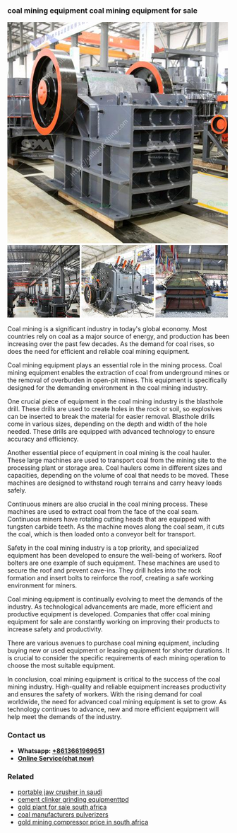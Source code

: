 <h3>coal mining equipment coal mining equipment for sale</h3><img src='1706767962.jpg' alt=''><p>Coal mining is a significant industry in today's global economy. Most countries rely on coal as a major source of energy, and production has been increasing over the past few decades. As the demand for coal rises, so does the need for efficient and reliable coal mining equipment.</p><p>Coal mining equipment plays an essential role in the mining process. Coal mining equipment enables the extraction of coal from underground mines or the removal of overburden in open-pit mines. This equipment is specifically designed for the demanding environment in the coal mining industry.</p><p>One crucial piece of equipment in the coal mining industry is the blasthole drill. These drills are used to create holes in the rock or soil, so explosives can be inserted to break the material for easier removal. Blasthole drills come in various sizes, depending on the depth and width of the hole needed. These drills are equipped with advanced technology to ensure accuracy and efficiency.</p><p>Another essential piece of equipment in coal mining is the coal hauler. These large machines are used to transport coal from the mining site to the processing plant or storage area. Coal haulers come in different sizes and capacities, depending on the volume of coal that needs to be moved. These machines are designed to withstand rough terrains and carry heavy loads safely.</p><p>Continuous miners are also crucial in the coal mining process. These machines are used to extract coal from the face of the coal seam. Continuous miners have rotating cutting heads that are equipped with tungsten carbide teeth. As the machine moves along the coal seam, it cuts the coal, which is then loaded onto a conveyor belt for transport.</p><p>Safety in the coal mining industry is a top priority, and specialized equipment has been developed to ensure the well-being of workers. Roof bolters are one example of such equipment. These machines are used to secure the roof and prevent cave-ins. They drill holes into the rock formation and insert bolts to reinforce the roof, creating a safe working environment for miners.</p><p>Coal mining equipment is continually evolving to meet the demands of the industry. As technological advancements are made, more efficient and productive equipment is developed. Companies that offer coal mining equipment for sale are constantly working on improving their products to increase safety and productivity.</p><p>There are various avenues to purchase coal mining equipment, including buying new or used equipment or leasing equipment for shorter durations. It is crucial to consider the specific requirements of each mining operation to choose the most suitable equipment.</p><p>In conclusion, coal mining equipment is critical to the success of the coal mining industry. High-quality and reliable equipment increases productivity and ensures the safety of workers. With the rising demand for coal worldwide, the need for advanced coal mining equipment is set to grow. As technology continues to advance, new and more efficient equipment will help meet the demands of the industry.</p><h3>Contact us</h3><ul><li><strong>Whatsapp:&nbsp;<a href="https://wa.me/8613661969651">+8613661969651</a></strong></li><li><a href="https://swt.shibang-china.com/?git&amp;zhl&amp;coal mining equipment coal mining equipment for sale"><strong>Online Service(chat now)</strong></a></li></ul><h3>Related</h3><ul><li><a href='portable jaw crusher in saudi.md'>portable jaw crusher in saudi</a></li><li><a href='cement clinker grinding equipmenttpd.md'>cement clinker grinding equipmenttpd</a></li><li><a href='gold plant for sale south africa.md'>gold plant for sale south africa</a></li><li><a href='coal manufacturers pulverizers.md'>coal manufacturers pulverizers</a></li><li><a href='gold mining compressor price in south africa.md'>gold mining compressor price in south africa</a></li></ul>